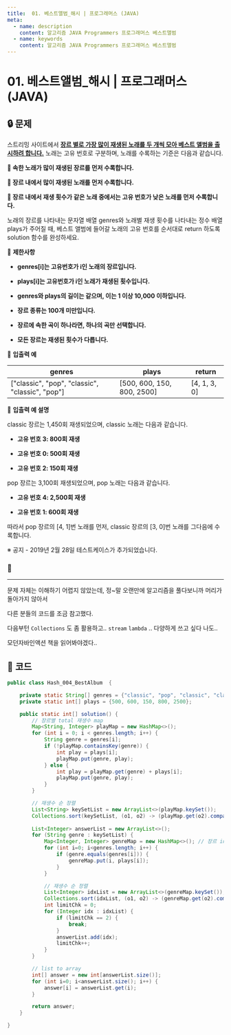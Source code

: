 ```yaml
---
title:  01. 베스트앨범_해시 | 프로그래머스 (JAVA)
meta:
  - name: description
    content: 알고리즘 JAVA Programmers 프로그래머스 베스트앨범 
  - name: keywords
    content: 알고리즘 JAVA Programmers 프로그래머스 베스트앨범 
---
```


# 01. 베스트앨범_해시 | 프로그래머스 (JAVA)

## 🔒 문제
스트리밍 사이트에서 <u>**장르 별로 가장 많이 재생된 노래를 두 개씩 모아 베스트 앨범을 출시하려 합니다.**</u> 노래는 고유 번호로 구분하며, 노래를 수록하는 기준은 다음과 같습니다.

**📌 속한 노래가 많이 재생된 장르를 먼저 수록합니다.**

**📌 장르 내에서 많이 재생된 노래를 먼저 수록합니다.**

**📌 장르 내에서 재생 횟수가 같은 노래 중에서는 고유 번호가 낮은 노래를 먼저 수록합니다.**

노래의 장르를 나타내는 문자열 배열 genres와 노래별 재생 횟수를 나타내는 정수 배열 plays가 주어질 때, 베스트 앨범에 들어갈 노래의 고유 번호를 순서대로 return 하도록 solution 함수를 완성하세요.

📢 **제한사항**

* **genres[i]는 고유번호가 i인 노래의 장르입니다.**

* **plays[i]는 고유번호가 i인 노래가 재생된 횟수입니다.**

* **genres와 plays의 길이는 같으며, 이는 1 이상 10,000 이하입니다.**

* **장르 종류는 100개 미만입니다.**

* **장르에 속한 곡이 하나라면, 하나의 곡만 선택합니다.**

* **모든 장르는 재생된 횟수가 다릅니다.**

📢 **입출력 예**

genres | plays | return
--- | --- | ---
["classic", "pop", "classic", "classic", "pop"]	| [500, 600, 150, 800, 2500] | [4, 1, 3, 0]

📢 **입출력 예 설명**

classic 장르는 1,450회 재생되었으며, classic 노래는 다음과 같습니다.

* **고유 번호 3: 800회 재생**

* **고유 번호 0: 500회 재생**

* **고유 번호 2: 150회 재생**

pop 장르는 3,100회 재생되었으며, pop 노래는 다음과 같습니다.

* **고유 번호 4: 2,500회 재생**

* **고유 번호 1: 600회 재생**

따라서 pop 장르의 [4, 1]번 노래를 먼저, classic 장르의 [3, 0]번 노래를 그다음에 수록합니다.

※ 공지 - 2019년 2월 28일 테스트케이스가 추가되었습니다.

### 🔐

---

문제 자체는 이해하기 어렵지 않았는데, 정~말 오랜만에 알고리즘을 풀다보니까 머리가 돌아가지 않아서

다른 분들의 코드를 조금 참고했다.

다음부턴 `Collections` 도 좀 활용하고.. `stream` `lambda` .. 다양하게 쓰고 싶다 나도..

모던자바인액션 책을 읽어봐야겠다..


## 🔑 코드

```java
public class Hash_004_BestAlbum  {

    private static String[] genres = {"classic", "pop", "classic", "classic", "pop"};
    private static int[] plays = {500, 600, 150, 800, 2500};

    public static int[] solution() {
        // 장르별 total 재생수 map
        Map<String, Integer> playMap = new HashMap<>();
        for (int i = 0; i < genres.length; i++) {
            String genre = genres[i];
            if (!playMap.containsKey(genre)) {
                int play = plays[i];
                playMap.put(genre, play);
            } else {
                int play = playMap.get(genre) + plays[i];
                playMap.put(genre, play);
            }
        }

        // 재생수 순 정렬
        List<String> keySetList = new ArrayList<>(playMap.keySet());
        Collections.sort(keySetList, (o1, o2) -> (playMap.get(o2).compareTo(playMap.get(o1))));
        
        List<Integer> answerList = new ArrayList<>();
        for (String genre : keySetList) {
            Map<Integer, Integer> genreMap = new HashMap<>(); // 장르 index, 재생수 맵
            for (int i=0; i<genres.length; i++) {
                if (genre.equals(genres[i])) {
                    genreMap.put(i, plays[i]);
                }
            }

            // 재생수 순 정렬
            List<Integer> idxList = new ArrayList<>(genreMap.keySet());
            Collections.sort(idxList, (o1, o2) -> (genreMap.get(o2).compareTo(genreMap.get(o1))));
            int limitChk = 0;
            for (Integer idx : idxList) {
                if (limitChk == 2) {
                    break;
                }
                answerList.add(idx);
                limitChk++;
            }
        }

        // list to array
        int[] answer = new int[answerList.size()];
        for (int i=0; i<answerList.size(); i++) {
            answer[i] = answerList.get(i);
        }

        return answer;
    }

}
```